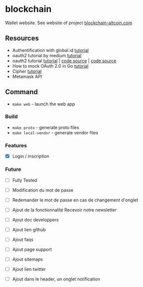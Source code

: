 # blockchain
Wallet website. See website of project [blockchain-altcoin.com](https://www.blockchain-altcoin.com/)

## Resources

* Authentification with global id [tutorial](https://developer.global.id)
* oauth2 tutorial by medium [tutorial](https://medium.com/@cyantarek/build-your-own-oauth2-server-in-go-7d0f660732c3)
* oauth2 tutorial [tutorial](https://tutorialedge.net/golang/go-oauth2-tutorial/)
  | [code source](https://github.com/go-oauth2/oauth2/tree/master/example)
  | [code source](https://github.com/TutorialEdge/go-oauth-tutorial)
* How to mock OAuth 2.0 in Go [tutorial](https://blog.seriesci.com/how-to-mock-oauth-in-go/)
* Cipher [tutorial](https://stackoverflow.com/questions/43103343/cryptojs-encrypt-go-decrypt)
* Metamask API [](https://eth.wiki/json-rpc/API#json-rpc-methods)

## Command

- `make web` - launch the web app

### Build

- `make proto` - generate proto files
- `make local-vendor` - generate vendor files

### Features

- [x] Login / inscription

### Future
- [ ] Fully Tested
- [ ] Modification du mot de passe
- [ ] Redemander le mot de passe en cas de changement d'onglet
- [ ] Ajout de la fonctionnalité Recevoir notre newsletter
- [ ] Ajout doc developpers
- [ ] Ajout lien github
- [ ] Ajout faqs
- [ ] Ajout page support
- [ ] Ajout sitemaps
- [ ] Ajout lien twitter
- [ ] Ajout dans le header, un onglet notification

